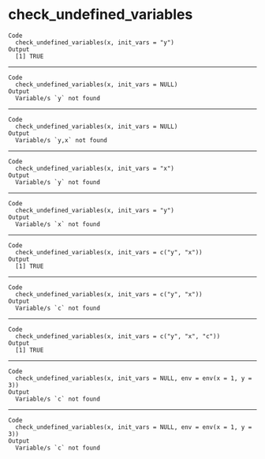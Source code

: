 # check_undefined_variables

    Code
      check_undefined_variables(x, init_vars = "y")
    Output
      [1] TRUE

---

    Code
      check_undefined_variables(x, init_vars = NULL)
    Output
      Variable/s `y` not found

---

    Code
      check_undefined_variables(x, init_vars = NULL)
    Output
      Variable/s `y,x` not found

---

    Code
      check_undefined_variables(x, init_vars = "x")
    Output
      Variable/s `y` not found

---

    Code
      check_undefined_variables(x, init_vars = "y")
    Output
      Variable/s `x` not found

---

    Code
      check_undefined_variables(x, init_vars = c("y", "x"))
    Output
      [1] TRUE

---

    Code
      check_undefined_variables(x, init_vars = c("y", "x"))
    Output
      Variable/s `c` not found

---

    Code
      check_undefined_variables(x, init_vars = c("y", "x", "c"))
    Output
      [1] TRUE

---

    Code
      check_undefined_variables(x, init_vars = NULL, env = env(x = 1, y = 3))
    Output
      Variable/s `c` not found

---

    Code
      check_undefined_variables(x, init_vars = NULL, env = env(x = 1, y = 3))
    Output
      Variable/s `c` not found

